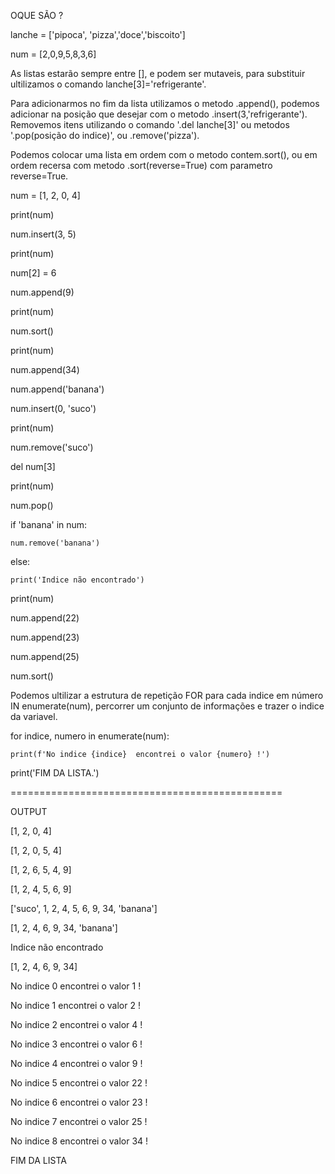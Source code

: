 
OQUE SÃO ?

lanche = ['pipoca', 'pizza','doce','biscoito']

num = [2,0,9,5,8,3,6]

As listas estarão sempre entre [], e podem ser mutaveis, para substituir ultilizamos o comando lanche[3]='refrigerante'.

Para adicionarmos no fim da lista utilizamos o metodo .append(), podemos adicionar na posição que desejar com o metodo .insert(3,'refrigerante').
Removemos itens utilizando o comando '.del lanche[3]' ou metodos '.pop(posição do indice)', ou .remove('pizza').

Podemos colocar uma lista em ordem com o metodo contem.sort(), ou em ordem recersa com metodo .sort(reverse=True) com parametro reverse=True.

num = [1, 2, 0, 4]

print(num)

num.insert(3, 5)

print(num)

num[2] = 6

num.append(9)

print(num)

num.sort()

print(num)

num.append(34)

num.append('banana')

num.insert(0, 'suco')

print(num)

num.remove('suco')

del num[3]

print(num)

num.pop()

if 'banana' in num:

    num.remove('banana')
else:

    print('Indice não encontrado')

print(num)

num.append(22)

num.append(23)

num.append(25)

num.sort()


Podemos ultilizar a estrutura de repetição FOR para cada indice em número IN enumerate(num), percorrer
um conjunto de informações e trazer o indice da variavel.

for indice, numero in enumerate(num):

    print(f'No indice {indice}  encontrei o valor {numero} !')

print('FIM DA LISTA.')

===============================================

OUTPUT

[1, 2, 0, 4]

[1, 2, 0, 5, 4]

[1, 2, 6, 5, 4, 9]

[1, 2, 4, 5, 6, 9]

['suco', 1, 2, 4, 5, 6, 9, 34, 'banana']

[1, 2, 4, 6, 9, 34, 'banana']

Indice não encontrado

[1, 2, 4, 6, 9, 34]

No indice 0  encontrei o valor 1 !

No indice 1  encontrei o valor 2 !

No indice 2  encontrei o valor 4 !

No indice 3  encontrei o valor 6 !

No indice 4  encontrei o valor 9 !

No indice 5  encontrei o valor 22 !

No indice 6  encontrei o valor 23 !

No indice 7  encontrei o valor 25 !

No indice 8  encontrei o valor 34 !

FIM DA LISTA